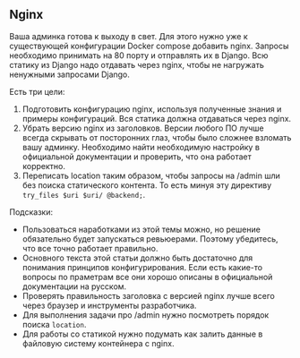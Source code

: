 ## Nginx

Ваша админка готова к выходу в свет. Для этого нужно уже к существующей конфигурации Docker compose добавить nginx.
Запросы необходимо принимать на 80 порту и отправлять их в Django. Всю статику из Django надо отдавать через nginx, чтобы не нагружать ненужными запросами Django.

Есть три цели:

1. Подготовить конфигурацию nginx, используя полученные знания и примеры конфигураций. Вся статика должна отдаваться через nginx.
2. Убрать версию nginx из заголовков. Версии любого ПО лучше всегда скрывать от посторонних глаз, чтобы было сложнее взломать вашу админку. Необходимо найти необходимую настройку в официальной документации и проверить, что она работает корректно.
3. Переписать location таким образом, чтобы запросы на /admin шли без поиска статического контента. То есть минуя эту директиву `try_files $uri $uri/ @backend;`.

Подсказки:

- Пользоваться наработками из этой темы можно, но решение обязательно будет запускаться ревьюерами. Поэтому убедитесь, что все точно работает правильно.
- Основного текста этой статьи должно быть достаточно для понимания принципов конфигурирования. Если есть какие-то вопросы по праметрам все они хорошо описаны в официальной документации на русском.
- Проверять правильность заголовка с версией nginx лучше всего через браузер и инструменты разработчика.
- Для выполнения задачи про /admin нужно посмотреть порядок поиска `location`.
- Для работы со статикой нужно подумать как залить данные в файловую систему контейнера с nginx.
